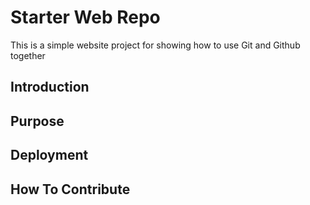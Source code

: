 # Starter Web Repo

This is a simple website project for showing how to use Git and Github together

## Introduction

## Purpose

## Deployment

## How To Contribute